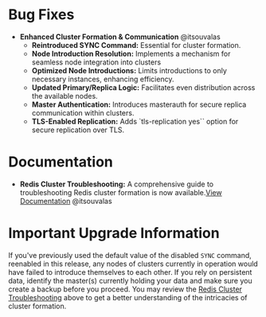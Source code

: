 # Bug Fixes

* **Enhanced Cluster Formation & Communication** @itsouvalas
    * **Reintroduced SYNC Command:** Essential for cluster formation.
    * **Node Introduction Resolution:** Implements a mechanism for seamless node integration into clusters
    * **Optimized Node Introductions:**  Limits introductions to only necessary instances, enhancing efficiency.
    * **Updated Primary/Replica Logic:** Facilitates even distribution across the available nodes.
    * **Master Authentication:** Introduces masterauth for secure replica communication within clusters.
    * **TLS-Enabled Replication:** Adds `tls-replication yes`` option for secure replication over TLS.

# Documentation

* **Redis Cluster Troubleshooting:** A comprehensive guide to troubleshooting Redis cluster formation is now available.[View Documentation](docs/redis_cluster_troubleshooting.md) @itsouvalas

# Important Upgrade Information

If you've previously used the default value of the disabled `SYNC` command, reenabled in this release, any nodes of clusters currently in operation would have failed to introduce themselves to each other. If you rely on persistent data, identify the master(s) currently holding your data and make sure you create a backup before you proceed. You may review the [Redis Cluster Troubleshooting](docs/redis_cluster_troubleshooting.md) above to get a better understanding of the intricacies of cluster formation.